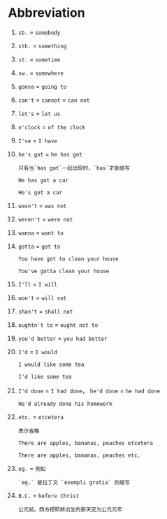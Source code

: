 # Abbreviation

1. `sb.` = `somebody`

2. `sth.` = `something`

3. `st.` = `sometime`

4. `sw.` = `somewhere`

5. `gonna` = `going to`

6. `can't` = `cannot` = `can not`

7. `let's` = `let us`

8. `o'clock` = `of the clock`

9. `I've` = `I have`

10. `he's got` = `he has got`

    ```
    只有当`has got`一起出现时，`has`才能缩写
    ```

    ```
    He has got a car

    He's got a car
    ```

11. `wasn't` = `was not`

12. `weren't` = `were not`

13. `wanna` = `want to`

14. `gotta` = `got to`

    ```
    You have got to clean your house

    You've gotta clean your house
    ```

15. `I'll` = `I will`

16. `won't` = `will not`

17. `shan't` = `shall not`

18. `oughtn't to` = `ought not to`

19. `you'd better` = `you had better`

20. `I'd` = `I would`

    ```
    I would like some tea

    I'd like some tea
    ```

21. `I'd done` = `I had done`， `he'd done` = `he had done`

    ```
    He'd already done his homework
    ```

22. `etc.` = `etcetera`

    ```
    表示省略

    There are apples, bananas, peaches etcetera

    There are apples, bananas, peaches etc.
    ```

23. `eg.` = `例如`

    ```
    `eg.` 是拉丁文 `exempli gratia` 的缩写
    ```

24. `B.C.` = `before Christ`

    ```
    公元前。西方把耶稣出生的那天定为公元元年
    ```
